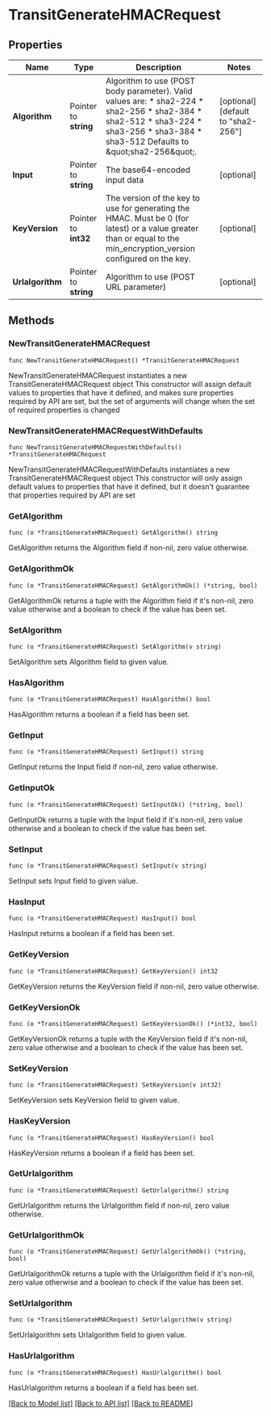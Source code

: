 # TransitGenerateHMACRequest


## Properties

Name | Type | Description | Notes
------------ | ------------- | ------------- | -------------
**Algorithm** | Pointer to **string** | Algorithm to use (POST body parameter). Valid values are: * sha2-224 * sha2-256 * sha2-384 * sha2-512 * sha3-224 * sha3-256 * sha3-384 * sha3-512 Defaults to \&quot;sha2-256\&quot;. | [optional] [default to "sha2-256"]
**Input** | Pointer to **string** | The base64-encoded input data | [optional] 
**KeyVersion** | Pointer to **int32** | The version of the key to use for generating the HMAC. Must be 0 (for latest) or a value greater than or equal to the min_encryption_version configured on the key. | [optional] 
**Urlalgorithm** | Pointer to **string** | Algorithm to use (POST URL parameter) | [optional] 



## Methods


### NewTransitGenerateHMACRequest

`func NewTransitGenerateHMACRequest() *TransitGenerateHMACRequest`

NewTransitGenerateHMACRequest instantiates a new TransitGenerateHMACRequest object
This constructor will assign default values to properties that have it defined,
and makes sure properties required by API are set, but the set of arguments
will change when the set of required properties is changed

### NewTransitGenerateHMACRequestWithDefaults

`func NewTransitGenerateHMACRequestWithDefaults() *TransitGenerateHMACRequest`

NewTransitGenerateHMACRequestWithDefaults instantiates a new TransitGenerateHMACRequest object
This constructor will only assign default values to properties that have it defined,
but it doesn't guarantee that properties required by API are set


### GetAlgorithm

`func (o *TransitGenerateHMACRequest) GetAlgorithm() string`

GetAlgorithm returns the Algorithm field if non-nil, zero value otherwise.

### GetAlgorithmOk

`func (o *TransitGenerateHMACRequest) GetAlgorithmOk() (*string, bool)`

GetAlgorithmOk returns a tuple with the Algorithm field if it's non-nil, zero value otherwise
and a boolean to check if the value has been set.

### SetAlgorithm

`func (o *TransitGenerateHMACRequest) SetAlgorithm(v string)`

SetAlgorithm sets Algorithm field to given value.


### HasAlgorithm

`func (o *TransitGenerateHMACRequest) HasAlgorithm() bool`

HasAlgorithm returns a boolean if a field has been set.




### GetInput

`func (o *TransitGenerateHMACRequest) GetInput() string`

GetInput returns the Input field if non-nil, zero value otherwise.

### GetInputOk

`func (o *TransitGenerateHMACRequest) GetInputOk() (*string, bool)`

GetInputOk returns a tuple with the Input field if it's non-nil, zero value otherwise
and a boolean to check if the value has been set.

### SetInput

`func (o *TransitGenerateHMACRequest) SetInput(v string)`

SetInput sets Input field to given value.


### HasInput

`func (o *TransitGenerateHMACRequest) HasInput() bool`

HasInput returns a boolean if a field has been set.




### GetKeyVersion

`func (o *TransitGenerateHMACRequest) GetKeyVersion() int32`

GetKeyVersion returns the KeyVersion field if non-nil, zero value otherwise.

### GetKeyVersionOk

`func (o *TransitGenerateHMACRequest) GetKeyVersionOk() (*int32, bool)`

GetKeyVersionOk returns a tuple with the KeyVersion field if it's non-nil, zero value otherwise
and a boolean to check if the value has been set.

### SetKeyVersion

`func (o *TransitGenerateHMACRequest) SetKeyVersion(v int32)`

SetKeyVersion sets KeyVersion field to given value.


### HasKeyVersion

`func (o *TransitGenerateHMACRequest) HasKeyVersion() bool`

HasKeyVersion returns a boolean if a field has been set.




### GetUrlalgorithm

`func (o *TransitGenerateHMACRequest) GetUrlalgorithm() string`

GetUrlalgorithm returns the Urlalgorithm field if non-nil, zero value otherwise.

### GetUrlalgorithmOk

`func (o *TransitGenerateHMACRequest) GetUrlalgorithmOk() (*string, bool)`

GetUrlalgorithmOk returns a tuple with the Urlalgorithm field if it's non-nil, zero value otherwise
and a boolean to check if the value has been set.

### SetUrlalgorithm

`func (o *TransitGenerateHMACRequest) SetUrlalgorithm(v string)`

SetUrlalgorithm sets Urlalgorithm field to given value.


### HasUrlalgorithm

`func (o *TransitGenerateHMACRequest) HasUrlalgorithm() bool`

HasUrlalgorithm returns a boolean if a field has been set.









[[Back to Model list]](../README.md#documentation-for-models) [[Back to API list]](../README.md#documentation-for-api-endpoints) [[Back to README]](../README.md)



